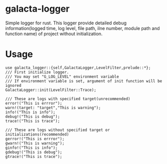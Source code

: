 # galacta-logger
Simple logger for rust. This logger provide detailed debug information(logged time, log level, file path, ilne number, module path and function name) of project without initialization.


# Usage
```
use galacta_logger::{self,GalactaLogger,LevelFilter,prelude::*};
/// First initialize logger.
/// You may set "G_LOG_LEVEL" environment variable
/// If environment variable is set, argument of init function will be ignored
GalactaLogger::init(LevelFilter::Trace);

/// These are logs with specified target(unrecommended)
error!("This is errror");
warn!(target: "target","This is warning");
info!("This is info");
debug!("This is debug");
trace!("This is trace");

/// These are logs without specified target or initializations(recommended)
gerror!("This is errror");
gwarn!("This is warning");
ginfo!("This is info");
gdebug!("This is debug");
gtrace!("This is trace");
```
